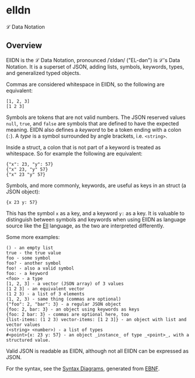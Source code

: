 # elldn

ℒ Data Notation

## Overview

EllDN is the ℒ Data Notation, pronounced /ˈɛldən/ ("EL-dən") is ℒ's Data Notation.
It is a superset of JSON, adding lists, symbols, keywords, types, and generalized typed objects.

Commas are considered whitespace in EllDN, so the following are equivalent:

    [1, 2, 3]
    [1 2 3]

Symbols are tokens that are not valid numbers.
The JSON reserved values `null`, `true`, and `false` are symbols that are defined to have the expected meaning.
EllDN also defines a _keyword_ to be a token ending with a colon (`:`). A _type_ is a symbol surrounded by
angle brackets, i.e. `<string>`.

Inside a struct, a colon that is not part of a keyword is treated as whitespace. So for example
the following are equivalent:

    {"x": 23, "y": 57}
    {"x" 23, "y" 57}
    {"x" 23 "y" 57}

Symbols, and more commonly, keywords, are useful as keys in an struct (a JSON object):

    {x 23 y: 57}

This has the symbol `x` as a key, and a keyword `y:` as a key. It is valuable to distinguish between symbols and keywords
when using EllDN as language source like the [Ell](https://github.com/boynton/ell) language, as the two are interpreted
differently.

Some more examples:

    () - an empty list
    true - the true value
    foo - some symbol
    foo? - another symbol
    foo! - also a valid symbol
    foo: - a keyword
    <foo> - a type
    [1, 2, 3] - a vector (JSON array) of 3 values
    [1 2 3] - an equivalent vector
    (1 2 3) - a list of 3 elements
    (1, 2, 3) - same thing (commas are optional)
    {"foo": 2, "bar": 3} - a regular JSON object
    {foo: 2, bar: 3} - an object using keywords as keys
    {foo: 2 bar: 3} - commas are optional here, too
    {list-items: (1 2 3) vector-items: [1 2 3]} - an object with list and vector values
    (<string> <number>) - a list of types
    #<point>{x: 23 y: 57} - an object _instance_ of type _<point>_, with a structured value.

Valid JSON is readable as EllDN, although not all EllDN can be expressed as JSON.

For the syntax, see the [Syntax Diagrams](http://boynton.github.io/elldn/elldn.xhtml), generated
from [EBNF](https://github.com/boynton/elldn/blob/master/elldn.ebnf).
